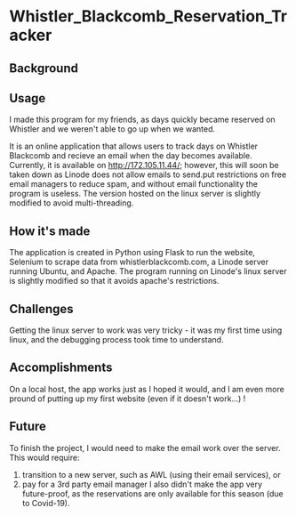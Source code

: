 # Whistler_Blackcomb_Reservation_Tracker

## Background


## Usage
I made this program for my friends, as days quickly became reserved on Whistler and we weren't able to go up when we wanted. 

It is an online application that allows users to track days on Whistler Blackcomb and recieve an email when the day becomes available.
Currently, it is available on http://172.105.11.44/; however, this will soon be taken down as Linode does not allow emails to send.put restrictions on free email managers to reduce spam, and without email functionality the program is useless. The version hosted on the linux server is slightly modified to avoid multi-threading.

## How it's made
The application is created in Python using Flask to run the website, Selenium to scrape data from whistlerblackcomb.com, a Linode server running Ubuntu, and Apache. The program running on Linode's linux server is slightly modified so that it avoids apache's restrictions.

## Challenges
Getting the linux server to work was very tricky - it was my first time using linux, and the debugging process took time to understand.

## Accomplishments
On a local host, the app works just as I hoped it would, and I am even more pround of putting up my first website (even if it doesn't work...) !

## Future
To finish the project, I would need to make the email work over the server. This would require:
  1) transition to a new server, such as AWL (using their email services), or
  2) pay for a 3rd party email manager
I also didn't make the app very future-proof, as the reservations are only available for this season (due to Covid-19).
